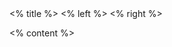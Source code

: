 <grid drag="100 10" drop="top" bg="transparent" align="left" pad="0 20px">
 <% title %>
</grid>
 
<grid drag="100 80" drop="3 15" align="topleft" bg="white">
<% left %>
</grid>
 
<grid drag="26 71" drop="70 17" align="topleft">
<% right %>
</grid>
 
<% content %>
